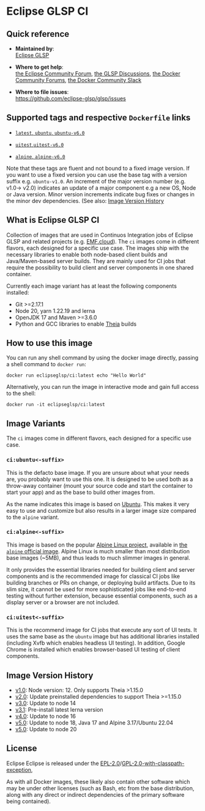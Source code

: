# Eclipse GLSP CI

## Quick reference

-   **Maintained by**:  
    [Eclipse GLSP](https://github.com/eclipse-glsp/glsp)

-   **Where to get help**:  
    [the Eclipse Community Forum](https://www.eclipse.org/forums/index.php/f/465/), [the GLSP Discussions](https://github.com/eclipse-glsp/glsp/discussions), [the Docker Community Forums](https://forums.docker.com/), [the Docker Community Slack](https://dockr.ly/slack)

-   **Where to file issues**:  
    <https://github.com/eclipse-glsp/glsp/issues>

## Supported tags and respective `Dockerfile` links

-   [`latest`, `ubuntu`, `ubuntu-v6.0`](https://github.com/eclipse-glsp/glsp/blob/master/docker/ci/ubuntu/Dockerfile)
-   [`uitest`,`uitest-v6.0`](https://github.com/eclipse-glsp/glsp/blob/master/docker/ci/uitest/Dockerfile)

-   [`alpine`, `alpine-v6.0`](https://github.com/eclipse-glsp/glsp/blob/master/docker/ci/alpine/Dockerfile)

Note that these tags are fluent and not bound to a fixed image version.
If you want to use a fixed version you can use the base tag with a version suffix e.g. `ubuntu-v1.0`.
An increment of the major version number (e.g. v1.0-> v2.0) indicates an update of a major component e.g a new OS, Node or Java version.
Minor version increments indicate bug fixes or changes in the minor dev dependencies.
(See also: [Image Version History](#image-version-history)

## What is Eclipse GLSP CI

Collection of images that are used in Continuos Integration jobs of Eclipse GLSP and related projects (e.g. [EMF.cloud](https://www.eclipse.org/emfcloud/)).
The `ci` images come in different flavors, each designed for a specific use case.
The images ship with the necessary libraries to enable both node-based client builds and Java/Maven-based server builds.
They are mainly used for CI jobs that require the possibility to build client and server components in one shared container.

Currently each image variant has at least the following components installed:

-   Git >=2.17.1
-   Node 20, yarn 1.22.19 and lerna
-   OpenJDK 17 and Maven >=3.6.0
-   Python and GCC libraries to enable [Theia](https://theia-ide.org/) builds

## How to use this image

You can run any shell command by using the docker image directly, passing a shell command to `docker run`:

    docker run eclipseglsp/ci:latest echo "Hello World"

Alternatively, you can run the image in interactive mode and gain full access to the shell:

    docker run -it eclipseglsp/ci:latest

## Image Variants

The `ci` images come in different flavors, each designed for a specific use case.

### `ci:ubuntu<-suffix>`

This is the defacto base image. If you are unsure about what your needs are, you probably want to use this one.
It is designed to be used both as a throw-away container (mount your source code and start the container to start your app) and as the base to build other images from.

As the name indicates this image is based on [Ubuntu](https://ubuntu.com/).
This makes it very easy to use and customize but also results in a larger image size compared to the `alpine` variant.

### `ci:alpine<-suffix>`

This image is based on the popular [Alpine Linux project](https://alpinelinux.org), available in [the `alpine` official image](https://hub.docker.com/_/alpine).
Alpine Linux is much smaller than most distribution base images (~5MB), and thus leads to much slimmer images in general.

It only provides the essential libraries needed for building client and server components and is the recommended image for classical CI jobs like building branches or PRs on change, or deploying build artifacts.
Due to its slim size, it cannot be used for more sophisticated jobs like end-to-end testing without further extension, because essential components, such as a display server or a browser are not included.

### `ci:uitest<-suffix>`

This is the recommend image for CI jobs that execute any sort of UI tests.
It uses the same base as the `ubuntu` image but has additional libraries installed (including Xvfb which enables headless UI testing).
In addition, Google Chrome is installed which enables browser-based UI testing of client components.

## Image Version History

-   [v1.0](https://hub.docker.com/r/eclipseglsp/ci/tags?page=1&name=v1.0): Node version: 12. Only supports Theia >1.15.0
-   [v2.0](https://hub.docker.com/r/eclipseglsp/ci/tags?page=1&name=v2.0): Update preinstalled dependencies to support Theia >=1.15.0
-   [v3.0](https://hub.docker.com/r/eclipseglsp/ci/tags?page=1&name=v3.0): Update to node 14
-   [v3.1](https://hub.docker.com/r/eclipseglsp/ci/tags?page=1&name=v3.1): Pre-install latest lerna version
-   [v4.0](https://hub.docker.com/r/eclipseglsp/ci/tags?page=1&name=v4.0): Update to node 16
-   [v5.0](https://hub.docker.com/r/eclipseglsp/ci/tags?page=1&name=v5.0): Update to node 18, Java 17 and Alpine 3.17/Ubuntu 22.04
-   [v5.0](https://hub.docker.com/r/eclipseglsp/ci/tags?page=1&name=v6.0): Update to node 20

## License

Eclipse Eclipse is released under the [EPL-2.0](https://www.eclipse.org/legal/epl-2.0/)/[GPL-2.0-with-classpath-exception](https://spdx.org/licenses/GPL-2.0-with-classpath-exception.html),

As with all Docker images, these likely also contain other software which may be under other licenses (such as Bash, etc from the base distribution, along with any direct or indirect dependencies of the primary software being contained).
